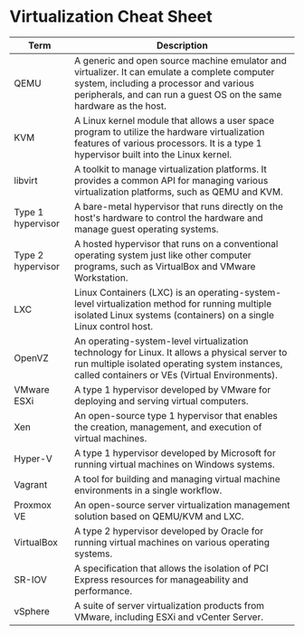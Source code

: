 # Virtualization Cheat Sheet

| Term              | Description                                                                                                                                                                                                    |
| ----------------- | -------------------------------------------------------------------------------------------------------------------------------------------------------------------------------------------------------------- |
| QEMU              | A generic and open source machine emulator and virtualizer. It can emulate a complete computer system, including a processor and various peripherals, and can run a guest OS on the same hardware as the host. |
| KVM               | A Linux kernel module that allows a user space program to utilize the hardware virtualization features of various processors. It is a type 1 hypervisor built into the Linux kernel.                           |
| libvirt           | A toolkit to manage virtualization platforms. It provides a common API for managing various virtualization platforms, such as QEMU and KVM.                                                                    |
| Type 1 hypervisor | A bare-metal hypervisor that runs directly on the host's hardware to control the hardware and manage guest operating systems.                                                                                  |
| Type 2 hypervisor | A hosted hypervisor that runs on a conventional operating system just like other computer programs, such as VirtualBox and VMware Workstation.                                                                 |
| LXC               | Linux Containers (LXC) is an operating-system-level virtualization method for running multiple isolated Linux systems (containers) on a single Linux control host.                                             |
| OpenVZ            | An operating-system-level virtualization technology for Linux. It allows a physical server to run multiple isolated operating system instances, called containers or VEs (Virtual Environments).               |
| VMware ESXi       | A type 1 hypervisor developed by VMware for deploying and serving virtual computers.                                                                                                                           |
| Xen               | An open-source type 1 hypervisor that enables the creation, management, and execution of virtual machines.                                                                                                     |
| Hyper-V           | A type 1 hypervisor developed by Microsoft for running virtual machines on Windows systems.                                                                                                                    |
| Vagrant           | A tool for building and managing virtual machine environments in a single workflow.                                                                                                                            |
| Proxmox VE        | An open-source server virtualization management solution based on QEMU/KVM and LXC.                                                                                                                            |
| VirtualBox        | A type 2 hypervisor developed by Oracle for running virtual machines on various operating systems.                                                                                                             |
| SR-IOV            | A specification that allows the isolation of PCI Express resources for manageability and performance.                                                                                                          |
| vSphere           | A suite of server virtualization products from VMware, including ESXi and vCenter Server.                                                                                                                      |
